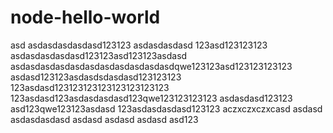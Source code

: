 # node-hello-world
asd
asdasdasdasdasd123123
asdasdasdasd
123asd123123123
asdasdasdasdasd123123asd123123asdasd
asdasdasdasdasdasdasdasdasdasdasdqwe123123asd123123123123
asdasd123123asdasdsdasdasd123123123
123asdasd123123123123123123123123
123asdasd123asdasdasdasd123qwe123123123123
asdasdasd123123
asd123qwe123123asdasd
123asdasdasdasd123123
aczxczxczxcasd
asdasd
asdasdasdasd
asdasd
asdasd
asdasd
asd123
